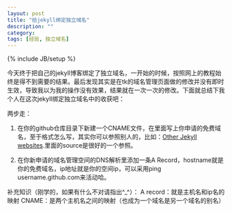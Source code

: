```yaml
---
layout: post
title: "给jekyll绑定独立域名"
description: ""
category: 
tags: [经验, 独立域名]
---
```

{% include JB/setup %}

今天终于把自己的jekyll博客绑定了独立域名，一开始的时候，按照网上的教程始终是得不到需要的结果。最后发现其实是在tk的域名管理页面做的修改并没有即时生效，导致我以为我的操作没有效果，结果就在一次一次的修改。下面就总结下我个人在这次jekyll绑定独立域名中的收获吧：

两步走：
1. 在你的github仓库目录下新建一个CNAME文件，在里面写上你申请的免费域名，至于格式怎么写，其实你可以参照别人的，比如：[Other Jekyll websites](https://github.com/mojombo/jekyll/wiki/Sites).里面的source是很好的一个参照。

2. 在你新申请的域名管理空间的DNS解析里添加一条A Record，hostname就是你的免费域名，ip地址就是你的空间ip，可以采用ping username.github.com来活动哈。

补充知识（刚学的，如果有什么不对请指出^_^）：
A record：就是主机名和ip名的映射
CNAME：是两个主机名之间的映射（也成为一个域名是另一个域名的别名）